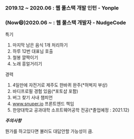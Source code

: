 ### 2019.12 ~ 2020.06 : 웹 풀스택 개발 인턴 - Yonple
### (Now:smile:)2020.06 ~ : 웹 풀스택 개발자 - NudgeCode

특기
1. 마지막 남은 음식 1개 처리하기
2. 하루 12번 대표님 호출
3. 철봉 깔짝이기
4. 노래 흥얼거리기

경력
1. 4일만에 자전거로 제주도 한바퀴 완주(*허벅지 부상)
2. 바디프로필 경험 있음(*포토샵 포함)
3. 버그 찾기 사내 챔피언
4. www.snuper.io 프론트엔드 책임
5. 한양대학교 공과대학 소프트웨어공학 전공(*졸업예정 : 2021.12)

***주의사항***

뭔가를 하고있다면 불러도 대답안할 가능성이 큼.

<!--
**OdysseyJ/OdysseyJ** is a ✨ _special_ ✨ repository because its `README.md` (this file) appears on your GitHub profile.

Here are some ideas to get you started:

- 🔭 I’m currently working on ...
- 🌱 I’m currently learning ...
- 👯 I’m looking to collaborate on ...
- 🤔 I’m looking for help with ...
- 💬 Ask me about ...
- 📫 How to reach me: ...
- 😄 Pronouns: ...
- ⚡ Fun fact: ...
-->
